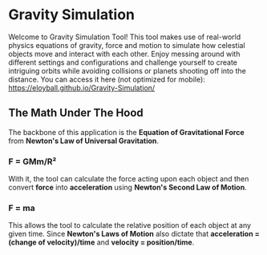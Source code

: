 # Gravity Simulation
Welcome to Gravity Simulation Tool! This tool makes use of real-world physics equations of gravity, force and motion to simulate how celestial objects move and interact with each other. Enjoy messing around with different settings and configurations and challenge yourself to create intriguing orbits while avoiding collisions or planets shooting off into the distance.
You can access it here (not optimized for mobile): https://eloyball.github.io/Gravity-Simulation/

## The Math Under The Hood
The backbone of this application is the **Equation of Gravitational Force** from **Newton's Law of Universal Gravitation**.
### F = GMm/R²
With it, the tool can calculate the force acting upon each object and then convert **force** into **acceleration** using **Newton's Second Law of Motion**.
### F = ma
This allows the tool to calculate the relative position of each object at any given time. Since **Newton's Laws of Motion** also dictate that **acceleration = (change of velocity)/time** and **velocity = position/time**.

